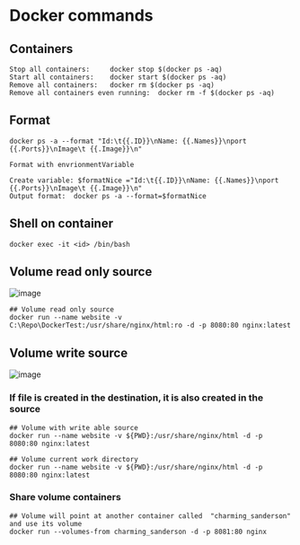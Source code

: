 # Docker commands



## Containers



```
Stop all containers:	 docker stop $(docker ps -aq)
Start all containers:	 docker start $(docker ps -aq)
Remove all containers:	 docker rm $(docker ps -aq)
Remove all containers even running:	 docker rm -f $(docker ps -aq)
```

## Format
```
docker ps -a --format "Id:\t{{.ID}}\nName: {{.Names}}\nport {{.Ports}}\nImage\t {{.Image}}\n"

Format with envrionmentVariable

Create variable: $formatNice ="Id:\t{{.ID}}\nName: {{.Names}}\nport {{.Ports}}\nImage\t {{.Image}}\n"
Output format:  docker ps -a --format=$formatNice
```
## Shell on container
```
docker exec -it <id> /bin/bash
```

## Volume read only source

![image](https://user-images.githubusercontent.com/29054168/211686326-47fa4537-ad29-4ca1-95ec-b2327701e622.png)
```
## Volume read only source
docker run --name website -v C:\Repo\DockerTest:/usr/share/nginx/html:ro -d -p 8080:80 nginx:latest
```

## Volume write source

![image](https://user-images.githubusercontent.com/29054168/211686797-d3083bde-a306-4c49-ad3c-1350c1132485.png)

### If file is created in the destination, it is also created in the source
```
## Volume with write able source 
docker run --name website -v ${PWD}:/usr/share/nginx/html -d -p 8080:80 nginx:latest

## Volume current work directory 
docker run --name website -v ${PWD}:/usr/share/nginx/html -d -p 8080:80 nginx:latest
```

### Share volume containers
```
## Volume will point at another container called  "charming_sanderson" and use its volume 
docker run --volumes-from charming_sanderson -d -p 8081:80 nginx

```

